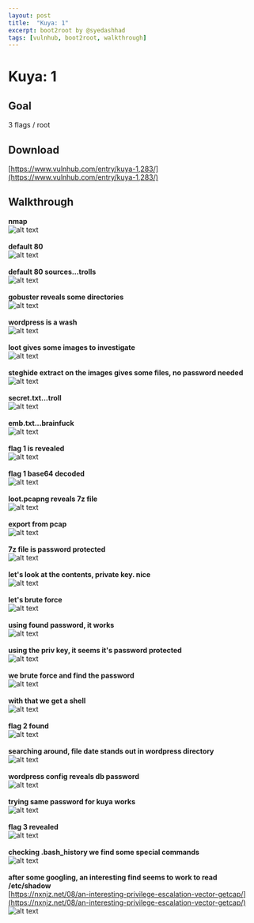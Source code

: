 ```yaml
---
layout: post
title:  "Kuya: 1"
excerpt: boot2root by @syedashhad
tags: [vulnhub, boot2root, walkthrough]
---
```


# Kuya: 1

## Goal #
3 flags / root

## Download #
[https://www.vulnhub.com/entry/kuya-1,283/](https://www.vulnhub.com/entry/kuya-1,283/)

## Walkthrough #
**nmap**
<br>![alt text](../vulnhub/Kuya_1/nmap.png)
<br><br>
**default 80**
<br>![alt text](../vulnhub/Kuya_1/default80.png)
<br><br>
**default 80 sources...trolls**
<br>![alt text](../vulnhub/Kuya_1/default80source.png)
<br><br>
**gobuster reveals some directories**
<br>![alt text](../vulnhub/Kuya_1/gobuster.png)
<br><br>
**wordpress is a wash**
<br>![alt text](../vulnhub/Kuya_1/wordpress.png)
<br><br>
**loot gives some images to investigate**
<br>![alt text](../vulnhub/Kuya_1/loot80.png)
<br><br>
**steghide extract on the images gives some files, no password needed**
<br>![alt text](../vulnhub/Kuya_1/steghide.png)
<br><br>
**secret.txt...troll**
<br>![alt text](../vulnhub/Kuya_1/secrettxt.png)
<br><br>
**emb.txt...brainfuck**
<br>![alt text](../vulnhub/Kuya_1/embtxt.png)
<br><br>
**flag 1 is revealed**
<br>![alt text](../vulnhub/Kuya_1/flag1.png)
<br><br>
**flag 1 base64 decoded**
<br>![alt text](../vulnhub/Kuya_1/bfbalut.png)
<br><br>
**loot.pcapng reveals 7z file**
<br>![alt text](../vulnhub/Kuya_1/lootpcap.png)
<br><br>
**export from pcap**
<br>![alt text](../vulnhub/Kuya_1/exportpcap.png)
<br><br>
**7z file is password protected**
<br>![alt text](../vulnhub/Kuya_1/7zpassprotect.png)
<br><br>
**let's look at the contents, private key. nice**
<br>![alt text](../vulnhub/Kuya_1/7zcontents.png)
<br><br>
**let's brute force**
<br>![alt text](../vulnhub/Kuya_1/lootbrutejohn.png)
<br><br>
**using found password, it works**
<br>![alt text](../vulnhub/Kuya_1/7zloot.png)
<br><br>
**using the priv key, it seems it's password protected**
<br>![alt text](../vulnhub/Kuya_1/idrsapassprotect.png)
<br><br>
**we brute force and find the password**
<br>![alt text](../vulnhub/Kuya_1/idrsabrutejohn.png)
<br><br>
**with that we get a shell**
<br>![alt text](../vulnhub/Kuya_1/shell.png)
<br><br>
**flag 2 found**
<br>![alt text](../vulnhub/Kuya_1/flag2.png)
<br><br>
**searching around, file date stands out in wordpress directory**
<br>![alt text](../vulnhub/Kuya_1/wpdate.png)
<br><br>
**wordpress config reveals db password**
<br>![alt text](../vulnhub/Kuya_1/wpconfig.png)
<br><br>
**trying same password for kuya works**
<br>![alt text](../vulnhub/Kuya_1/kuya.png)
<br><br>
**flag 3 revealed**
<br>![alt text](../vulnhub/Kuya_1/flag3.png)
<br><br>
**checking .bash_history we find some special commands**
<br>![alt text](../vulnhub/Kuya_1/bashhist.png)
<br><br>
**after some googling, an interesting find seems to work to read /etc/shadow**<br>
[https://nxnjz.net/08/an-interesting-privilege-escalation-vector-getcap/](https://nxnjz.net/08/an-interesting-privilege-escalation-vector-getcap/)
<br>![alt text](../vulnhub/Kuya_1/shadow.png)
<br><br>















